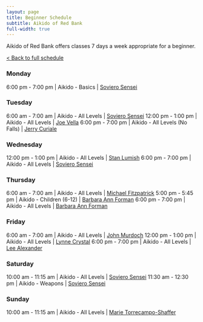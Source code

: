 ```yaml
---
layout: page
title: Beginner Schedule
subtitle: Aikido of Red Bank
full-width: true
---
```


Aikido of Red Bank offers classes 7 days a week appropriate for a beginner.

[< Back to full schedule](../)

### Monday

6:00 pm - 7:00 pm | Aikido - Basics | [Soviero Sensei](../../instructors/james-soviero/)

### Tuesday

6:00 am - 7:00 am | Aikido - All Levels | [Soviero Sensei](../../instructors/james-soviero/)
12:00 pm - 1:00 pm | Aikido - All Levels | [Joe Vella](../../instructors/joe-vella/)
6:00 pm - 7:00 pm | Aikido - All Levels (No Falls) | [Jerry Curiale](../../instructors/jerry-curiale/)

### Wednesday

12:00 pm - 1:00 pm | Aikido - All Levels | [Stan Lumish](../../instructors/stan-lumish/)
6:00 pm - 7:00 pm | Aikido - All Levels | [Soviero Sensei](../../instructors/james-soviero/)

### Thursday

6:00 am - 7:00 am | Aikido - All Levels | [Michael Fitzpatrick](../../instructors/michael-fitzpatrick/)
5:00 pm - 5:45 pm | Aikido - Children (6-12) | [Barbara Ann Forman](../../intructors/barbara-ann-foreman/)
6:00 pm - 7:00 pm | Aikido - All Levels | [Barbara Ann Forman](../../intructors/barbara-ann-foreman/)

### Friday

6:00 am - 7:00 am | Aikido - All Levels | [John Murdoch](../../instructors/john-murdoch/)
12:00 pm - 1:00 pm | Aikido - All Levels | [Lynne Crystal](../../instructors/lynne-crystal/)
6:00 pm - 7:00 pm | Aikido - All Levels | [Lee Alexander](../../instructors/lee-alexander/)

### Saturday

10:00 am - 11:15 am | Aikido - All Levels | [Soviero Sensei](../../instructors/james-soviero/)
11:30 am - 12:30 pm | Aikido - Weapons | [Soviero Sensei](../../instructors/james-soviero/)

### Sunday

10:00 am - 11:15 am | Aikido - All Levels | [Marie Torrecampo-Shaffer](../../instructors/marie-torrecampo-shaffer/)
